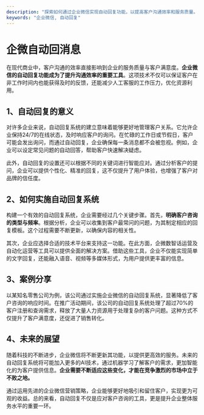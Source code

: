 ```yaml
---
description: "探索如何通过企业微信实现自动回复功能，以提高客户沟通效率和服务质量。"
keywords: "企业微信, 自动回复"
---
```

# 企微自动回消息

在现代商业中，客户沟通的效率直接影响到企业的服务质量与客户满意度。**企业微信的自动回复功能成为了提升沟通效率的重要工具**。这项技术不仅可以保证客户在非工作时间内也能获得及时的反馈，还能减少人工客服的工作压力，优化资源利用。

## 1、自动回复的意义

对许多企业来说，自动回复系统的建立意味着能够更好地管理客户关系。它允许企业保持24/7的在线状态，及时响应客户的询问。在忙碌的工作日或节假日，客户可能会发出询问，而通过自动回复，企业确保每一条消息都不会被忽视。例如，企业可以设定常见问题的自动回答，帮助客户快速解决疑虑。

此外，自动回复的设置还可以根据不同的关键词进行智能应对。通过分析客户的提问，企业可以提供个性化、精准的回复，这不仅提升了用户体验，也增强了客户对品牌的信任度。

## 2、如何实施自动回复系统

构建一个有效的自动回复系统，企业需要经过几个关键步骤。首先，**明确客户咨询的类型与频率**。根据分析，企业可以收集到客户最常问的问题，为其制定相应的回复模板。这个过程需要不断更新，以确保内容的相关性。

其次，企业应选择合适的技术平台来支持这一功能。在此方面，企微数智话运营及自动化运营等工具可以提供全面的解决方案。借助这些工具，企业不仅能实现简单的文字回复，还能融入语音、视频等多媒体形式，为用户提供更丰富的信息。

## 3、案例分享

以某知名零售公司为例，该公司通过实施企业微信的自动回复系统，显著降低了客户咨询的响应时间。在推广活动期间，该公司的自动回复系统处理了超过70%的客户注册和查询需求，释放了大量人力资源用于处理复杂的客户问题。这种方式不仅提升了客户满意度，还促进了销售转化。

## 4、未来的展望

随着科技的不断进步，企业微信将不断更新其功能，以提供更高效的服务。未来的自动回复系统将可能加入更多的AI技术，通过机器学习了解客户的需求，更加智能化的为客户提供信息。**企业需要不断适应这些变化，才能在竞争激烈的市场中立于不败之地。**

通过运用先进的企业微信营销策略，企业能够更好地吸引和留住客户，实现更为可观的收益。总的来看，自动回复不仅是应对客户咨询的工具，更是提升企业整体服务水平的重要一环。
